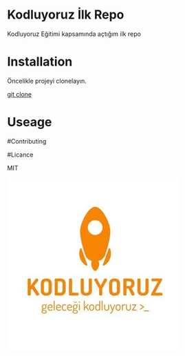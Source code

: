 # Kodluyoruz İlk Repo
Kodluyoruz Eğitimi kapsamında açtığım ilk repo

# Installation
Öncelikle projeyi clonelayın.

[git clone](https://github.com/tolgaerdogan705/kodluyoruzilkrepo.git)

# Useage


#Contributing

#Licance

MIT


![resim](https://raw.githubusercontent.com/Kodluyoruz/taskforce/git/git/markdown-nedir-nasil-kullaniriz-/figures/kodluyoruz_logo.jpg)
